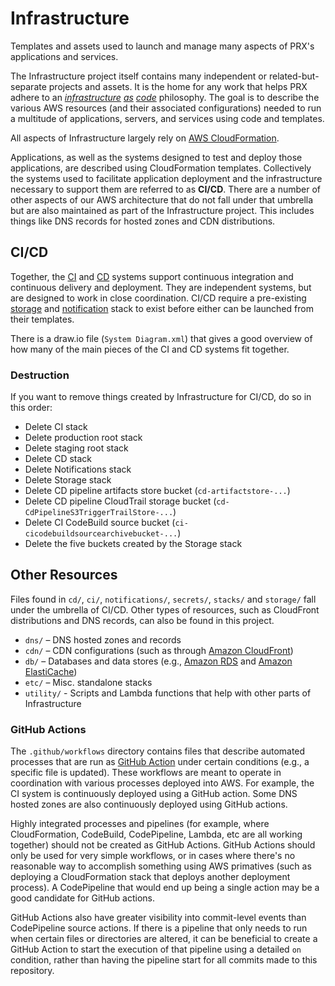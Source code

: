 # Infrastructure
Templates and assets used to launch and manage many aspects of PRX's applications and services.

The Infrastructure project itself contains many independent or related-but-separate projects and assets. It is the home for any work that helps PRX adhere to an _[infrastructure](https://docs.microsoft.com/en-us/azure/devops/learn/what-is-infrastructure-as-code) [as](http://infrastructure-as-code.com/) [code](https://www.thoughtworks.com/insights/blog/infrastructure-code-reason-smile)_ philosophy. The goal is to describe the various AWS resources (and their associated configurations) needed to run a multitude of applications, servers, and services using code and templates.

All aspects of Infrastructure largely rely on [AWS CloudFormation](https://aws.amazon.com/cloudformation/).

Applications, as well as the systems designed to test and deploy those applications, are described using CloudFormation templates. Collectively the systems used to facilitate application deployment and the infrastructure necessary to support them are referred to as **CI/CD**. There are a number of other aspects of our AWS architecture that do not fall under that umbrella but are also maintained as part of the Infrastructure project. This includes things like DNS records for hosted zones and CDN distributions.

## CI/CD

Together, the [CI](https://github.com/PRX/Infrastructure/tree/master/ci) and [CD](https://github.com/PRX/Infrastructure/tree/master/cd) systems support continuous integration and continuous delivery and deployment. They are independent systems, but are designed to work in close coordination. CI/CD require a pre-existing [storage](https://github.com/PRX/Infrastructure/tree/master/storage) and [notification](https://github.com/PRX/Infrastructure/tree/master/notifications) stack to exist before either can be launched from their templates.

There is a draw.io file (`System Diagram.xml`) that gives a good overview of how many of the main pieces of the CI and CD systems fit together.

### Destruction

If you want to remove things created by Infrastructure for CI/CD, do so in this order:

- Delete CI stack
- Delete production root stack
- Delete staging root stack
- Delete CD stack
- Delete Notifications stack
- Delete Storage stack
- Delete CD pipeline artifacts store bucket (`cd-artifactstore-...`)
- Delete CD pipeline CloudTrail storage bucket (`cd-CdPipelineS3TriggerTrailStore-...`)
- Delete CI CodeBuild source bucket (`ci-cicodebuildsourcearchivebucket-...`)
- Delete the five buckets created by the Storage stack

## Other Resources

Files found in `cd/`, `ci/`, `notifications/`, `secrets/`, `stacks/` and `storage/` fall under the umbrella of CI/CD. Other types of resources, such as CloudFront distributions and DNS records, can also be found in this project.

- `dns/` – DNS hosted zones and records
- `cdn/` – CDN configurations (such as through [Amazon CloudFront](https://aws.amazon.com/cloudfront/))
- `db/` – Databases and data stores (e.g., [Amazon RDS](https://aws.amazon.com/rds/) and [Amazon ElastiCache](https://aws.amazon.com/elasticache/))
- `etc/` – Misc. standalone stacks
- `utility/` - Scripts and Lambda functions that help with other parts of Infrastructure

### GitHub Actions

The `.github/workflows` directory contains files that describe automated processes that are run as [GitHub Action](https://docs.github.com/en/actions) under certain conditions (e.g., a specific file is updated). These workflows are meant to operate in coordination with various processes deployed into AWS. For example, the CI system is continuously deployed using a GitHub action. Some DNS hosted zones are also continuously deployed using GitHub actions.

Highly integrated processes and pipelines (for example, where CloudFormation, CodeBuild, CodePipeline, Lambda, etc are all working together) should not be created as GitHub Actions. GitHub Actions should only be used for very simple workflows, or in cases where there's no reasonable way to accomplish something using AWS primatives (such as deploying a CloudFormation stack that deploys another deployment process). A CodePipeline that would end up being a single action may be a good candidate for GitHub actions.

GitHub Actions also have greater visibility into commit-level events than CodePipeline source actions. If there is a pipeline that only needs to run when certain files or directories are altered, it can be beneficial to create a GitHub Action to start the execution of that pipeline using a detailed `on` condition, rather than having the pipeline start for all commits made to this repository.
